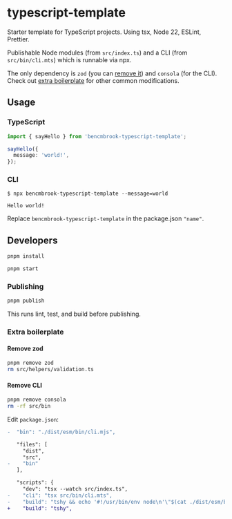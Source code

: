 # typescript-template

Starter template for TypeScript projects. Using tsx, Node 22, ESLint, Prettier.

Publishable Node modules (from `src/index.ts`) and a CLI (from `src/bin/cli.mts`) which is runnable via npx.

The only dependency is `zod` (you can [remove it](#remove-zod)) and `consola` (for the CLI). Check out [extra boilerplate](#extra-boilerplate) for other common modifications.

## Usage

### TypeScript

```ts
import { sayHello } from 'bencmbrook-typescript-template';

sayHello({
  message: 'world!',
});
```

### CLI

```console
$ npx bencmbrook-typescript-template --message=world

Hello world!
```

Replace `bencmbrook-typescript-template` in the package.json `"name"`.

## Developers

```sh
pnpm install
```

```sh
pnpm start
```

### Publishing

```sh
pnpm publish
```

This runs lint, test, and build before publishing.

### Extra boilerplate

#### Remove zod

```sh
pnpm remove zod
rm src/helpers/validation.ts
```

#### Remove CLI

```sh
pnpm remove consola
rm -rf src/bin
```

Edit `package.json`:

```diff
-  "bin": "./dist/esm/bin/cli.mjs",
```

```diff
   "files": [
     "dist",
     "src",
-    "bin"
   ],
```

```diff
   "scripts": {
     "dev": "tsx --watch src/index.ts",
-    "cli": "tsx src/bin/cli.mts",
-    "build": "tshy && echo '#!/usr/bin/env node\n'\"$(cat ./dist/esm/bin/cli.mjs)\" > ./dist/esm/bin/cli.mjs",
+    "build": "tshy",
```
